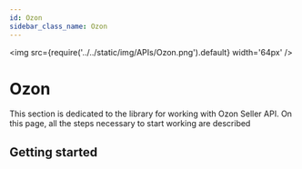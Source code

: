 ```yaml
---
id: Ozon
sidebar_class_name: Ozon
---
```


<img src={require('../../static/img/APIs/Ozon.png').default} width='64px' />

# Ozon

This section is dedicated to the library for working with Ozon Seller API. On this page, all the steps necessary to start working are described

## Getting started